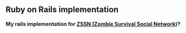 ## Ruby on Rails implementation
**My rails implementation for [ZSSN (Zombie Survival Social Network)](https://gist.github.com/akitaonrails/711b5553533d1a14364907bbcdbee677)?**
 


